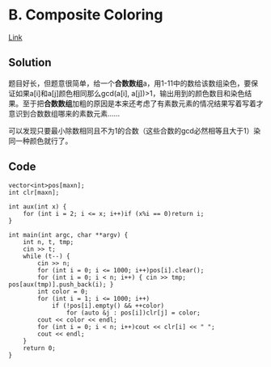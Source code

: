 # B. Composite Coloring

[Link](https://codeforces.com/problemset/problem/1332/B)

## Solution

题目好长，但题意很简单，给一个**合数数组**a，用1-11中的数给该数组染色，要保证如果a[i]和a[j]颜色相同那么gcd(a[i], a[j])>1，输出用到的颜色数目和染色结果。至于把**合数数组**加粗的原因是本来还考虑了有素数元素的情况结果写着写着才意识到合数数组哪来的素数元素……

可以发现只要最小除数相同且不为1的合数（这些合数的gcd必然相等且大于1）染同一种颜色就行了。

## Code

    vector<int>pos[maxn];
    int clr[maxn];

    int aux(int x) {
        for (int i = 2; i <= x; i++)if (x%i == 0)return i;
    }

    int main(int argc, char **argv) {
        int n, t, tmp;
        cin >> t;
        while (t--) {
            cin >> n;
            for (int i = 0; i <= 1000; i++)pos[i].clear();
            for (int i = 0; i < n; i++) { cin >> tmp; pos[aux(tmp)].push_back(i); }
            int color = 0;
            for (int i = 1; i <= 1000; i++)
                if (!pos[i].empty() && ++color)
                    for (auto &j : pos[i])clr[j] = color;
            cout << color << endl;
            for (int i = 0; i < n; i++)cout << clr[i] << " ";
            cout << endl;
        }
        return 0;
    }
